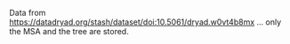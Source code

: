 
Data from https://datadryad.org/stash/dataset/doi:10.5061/dryad.w0vt4b8mx ... only the MSA and the tree are stored. 
